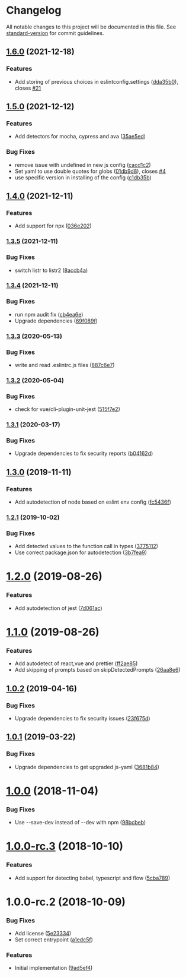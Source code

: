 # Changelog

All notable changes to this project will be documented in this file. See [standard-version](https://github.com/conventional-changelog/standard-version) for commit guidelines.

## [1.6.0](https://github.com/relekang/setup-eslint-config/compare/v1.5.0...v1.6.0) (2021-12-18)


### Features

* Add storing of previous choices in eslintconfig.settings ([dda35b0](https://github.com/relekang/setup-eslint-config/commit/dda35b0c11f635f6de464e90d775cf5076fa675f)), closes [#21](https://github.com/relekang/setup-eslint-config/issues/21)

## [1.5.0](https://github.com/relekang/setup-eslint-config/compare/v1.4.0...v1.5.0) (2021-12-12)


### Features

* Add detectors for mocha, cypress and ava ([35ae5ed](https://github.com/relekang/setup-eslint-config/commit/35ae5ed1af59df9a10b8ebd34e0f5e9cbc19da51))


### Bug Fixes

* remove issue with undefined in new js config ([cacd1c2](https://github.com/relekang/setup-eslint-config/commit/cacd1c218b08fca4be44398f0e61594bb8c38a83))
* Set yaml to use double quotes for globs ([01db9d8](https://github.com/relekang/setup-eslint-config/commit/01db9d83bff7c6448864c2cc017d77b52a512371)), closes [#4](https://github.com/relekang/setup-eslint-config/issues/4)
* use specific version in installing of the config ([c1db35b](https://github.com/relekang/setup-eslint-config/commit/c1db35b95dcd6fa91b183b4f393aec8a69f9e52e))

## [1.4.0](https://github.com/relekang/setup-eslint-config/compare/v1.3.5...v1.4.0) (2021-12-11)


### Features

* Add support for npx ([036e202](https://github.com/relekang/setup-eslint-config/commit/036e202ab3ba2c0548535d888206731873b32be8))

### [1.3.5](https://github.com/relekang/setup-eslint-config/compare/v1.3.4...v1.3.5) (2021-12-11)


### Bug Fixes

* switch listr to listr2 ([8accb4a](https://github.com/relekang/setup-eslint-config/commit/8accb4ad76d5f6597951c50559488a21fc44f743))

### [1.3.4](https://github.com/relekang/setup-eslint-config/compare/v1.3.3...v1.3.4) (2021-12-11)


### Bug Fixes

* run npm audit fix ([cb4ea6e](https://github.com/relekang/setup-eslint-config/commit/cb4ea6e11e38d8a76a48212f4bc25171396cd972))
* Upgrade dependencies ([69f089f](https://github.com/relekang/setup-eslint-config/commit/69f089f3d28d145ed977e369173237f5e649f84b))

### [1.3.3](https://github.com/relekang/setup-eslint-config/compare/v1.3.2...v1.3.3) (2020-05-13)


### Bug Fixes

* write and read .eslintrc.js files ([887c6e7](https://github.com/relekang/setup-eslint-config/commit/887c6e7d688ab72a1bca085e0d51b259293a40d7))

### [1.3.2](https://github.com/relekang/setup-eslint-config/compare/v1.3.1...v1.3.2) (2020-05-04)


### Bug Fixes

* check for vue/cli-plugin-unit-jest ([515f7e2](https://github.com/relekang/setup-eslint-config/commit/515f7e239715dd2e5264ccd4916f6197a089883e))

### [1.3.1](https://github.com/relekang/setup-eslint-config/compare/v1.3.0...v1.3.1) (2020-03-17)


### Bug Fixes

* Upgrade dependencies to fix security reports ([b04162d](https://github.com/relekang/setup-eslint-config/commit/b04162d2cba16ac85b5b7b6be4fcba1a16027de7))

## [1.3.0](https://github.com/relekang/setup-eslint-config/compare/v1.2.1...v1.3.0) (2019-11-11)


### Features

* Add autodetection of node based on eslint env config ([fc5436f](https://github.com/relekang/setup-eslint-config/commit/fc5436f))

### [1.2.1](https://github.com/relekang/setup-eslint-config/compare/v1.2.0...v1.2.1) (2019-10-02)


### Bug Fixes

* Add detected values to the function call in types ([3775112](https://github.com/relekang/setup-eslint-config/commit/3775112))
* Use correct package.json for autodetection ([3b7fea9](https://github.com/relekang/setup-eslint-config/commit/3b7fea9))

# [1.2.0](https://github.com/relekang/setup-eslint-config/compare/v1.1.0...v1.2.0) (2019-08-26)


### Features

* Add autodetection of jest ([7d061ac](https://github.com/relekang/setup-eslint-config/commit/7d061ac))



# [1.1.0](https://github.com/relekang/setup-eslint-config/compare/v1.0.2...v1.1.0) (2019-08-26)


### Features

* Add autodetect of react,vue and prettier ([ff2ae85](https://github.com/relekang/setup-eslint-config/commit/ff2ae85))
* Add skipping of prompts based on skipDetectedPrompts ([26aa8e6](https://github.com/relekang/setup-eslint-config/commit/26aa8e6))



## [1.0.2](https://github.com/relekang/setup-eslint-config/compare/v1.0.1...v1.0.2) (2019-04-16)


### Bug Fixes

* Upgrade dependencies to fix security issues ([23f675d](https://github.com/relekang/setup-eslint-config/commit/23f675d))



## [1.0.1](https://github.com/relekang/setup-eslint-config/compare/v1.0.0...v1.0.1) (2019-03-22)


### Bug Fixes

* Upgrade dependencies to get upgraded js-yaml ([3681b84](https://github.com/relekang/setup-eslint-config/commit/3681b84))



<a name="1.0.0"></a>
# [1.0.0](https://github.com/relekang/setup-eslint-config/compare/v1.0.0-rc.3...v1.0.0) (2018-11-04)


### Bug Fixes

* Use --save-dev instead of --dev with npm ([98bcbeb](https://github.com/relekang/setup-eslint-config/commit/98bcbeb))



<a name="1.0.0-rc.3"></a>
# [1.0.0-rc.3](https://github.com/relekang/setup-eslint-config/compare/v1.0.0-rc.2...v1.0.0-rc.3) (2018-10-10)


### Features

* Add support for detecting babel, typescript and flow ([5cba789](https://github.com/relekang/setup-eslint-config/commit/5cba789))



<a name="1.0.0-rc.2"></a>
# 1.0.0-rc.2 (2018-10-09)


### Bug Fixes

* Add license ([5e23334](https://github.com/relekang/setup-eslint-config/commit/5e23334))
* Set correct entrypoint ([a1edc5f](https://github.com/relekang/setup-eslint-config/commit/a1edc5f))


### Features

* Initial implementation ([9ad5ef4](https://github.com/relekang/setup-eslint-config/commit/9ad5ef4))
